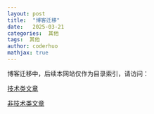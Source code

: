 ```yaml
---
layout: post
title:  "博客迁移"
date:   2025-03-21
categories:  其他
tags:  其他 
author: coderhuo
mathjax: true
---
```



博客迁移中，后续本网站仅作为目录索引，请访问：

[技术类文章](https://tech.coderhuo.tech)

[非技术类文章](https://life.coderhuo.tech)

